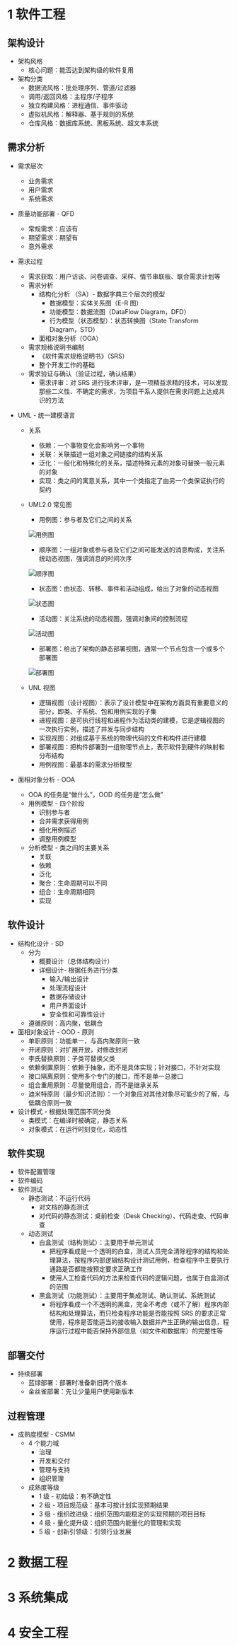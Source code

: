 # 1 软件工程

## 架构设计

- 架构风格
  - 核心问题：能否达到架构级的软件复用
- 架构分类
  - 数据流风格：批处理序列、管道/过滤器
  - 调用/返回风格：主程序/子程序
  - 独立构建风格：进程通信、事件驱动
  - 虚拟机风格：解释器、基于规则的系统
  - 仓库风格：数据库系统、黑板系统、超文本系统

## 需求分析

- 需求层次

  - 业务需求
  - 用户需求
  - 系统需求

- 质量功能部署 - QFD

  - 常规需求：应该有
  - 期望需求：期望有
  - 意外需求

- 需求过程

  - 需求获取：用户访谈、问卷调查、采样、情节串联板、联合需求计划等
  - 需求分析
    - 结构化分析 （SA）- 数据字典三个层次的模型
      - 数据模型：实体关系图（E-R 图）
      - 功能模型：数据流图（DataFlow Diagram，DFD）
      - 行为模型（状态模型）：状态转换图（State Transform Diagram，STD）
    - 面相对象分析（OOA）
  - 需求规格说明书编制
    - 《软件需求规格说明书》（SRS）
    - 整个开发工作的基础
  - 需求验证与确认（验证过程，确认结果）
    - 需求评审：对 SRS 进行技术评审，是一项精益求精的技术，可以发现那些二义性、不确定的需求，为项目干系人提供在需求问题上达成共识的方法

- UML - 统一建模语言

  - 关系

    - 依赖：一个事物变化会影响另一个事物
    - 关联：关联描述一组对象之间链接的结构关系
    - 泛化：一般化和特殊化的关系，描述特殊元素的对象可替换一般元素的对象
    - 实现：类之间的寓意关系，其中一个类指定了由另一个类保证执行的契约

  - UML2.0 常见图

    - 用例图：参与者及它们之间的关系

    ![用例图](image/5.信息系统工程/1692534172834.png)

    - 顺序图：一组对象或参与者及它们之间可能发送的消息构成，关注系统动态视图，强调消息的时间次序

    ![顺序图](image/5.信息系统工程/1692534292643.png)

    - 状态图：由状态、转移、事件和活动组成，给出了对象的动态视图

    ![状态图](image/5.信息系统工程/1692534392443.png)

    - 活动图：关注系统的动态视图，强调对象间的控制流程

    ![活动图](image/5.信息系统工程/1692534460367.png)

    - 部署图：给出了架构的静态部署视图，通常一个节点包含一个或多个部署图

    ![部署图](image/5.信息系统工程/1692534566778.png)

  - UNL 视图

    - 逻辑视图（设计视图）：表示了设计模型中在架构方面具有重要意义的部分，即类、子系统、包和用例实现的子集
    - 进程视图：是可执行线程和进程作为活动类的建模，它是逻辑视图的一次执行实例，描述了并发与同步结构
    - 实现视图：对组成基于系统的物理代码的文件和构件进行建模
    - 部署视图：把构件部署到一组物理节点上，表示软件到硬件的映射和分布结构
    - 用例视图：最基本的需求分析模型

- 面相对象分析 - OOA

  - OOA 的任务是“做什么”，OOD 的任务是“怎么做”
  - 用例模型 - 四个阶段
    - 识别参与者
    - 合并需求获得用例
    - 细化用例描述
    - 调整用例模型
  - 分析模型 - 类之间的主要关系
    - 关联
    - 依赖
    - 泛化
    - 聚合：生命周期可以不同
    - 组合：生命周期相同
    - 实现

## 软件设计

- 结构化设计 - SD
  - 分为
    - 概要设计（总体结构设计）
    - 详细设计- 根据任务进行分类
      - 输入/输出设计
      - 处理流程设计
      - 数据存储设计
      - 用户界面设计
      - 安全性和可靠性设计
  - 遵循原则：高内聚，低耦合
- 面相对象设计 - OOD - 原则
  - 单职原则：功能单一，与高内聚原则一致
  - 开闭原则：对扩展开放，对修改封闭
  - 李氏替换原则：子类可替换父类
  - 依赖倒置原则：依赖于抽象，而不是具体实现；针对接口，不针对实现
  - 接口隔离原则：使用多个专门的接口，而不是单一总接口
  - 组合重用原则：尽量使用组合，而不是继承关系
  - 迪米特原则（最少知识法则）：一个对象应对其他对象尽可能少的了解，与低耦合原则一致
- 设计模式 - 根据处理范围不同分类
  - 类模式：在编译时被确定，静态关系
  - 对象模式：在运行时刻变化，动态性

## 软件实现

- 软件配置管理
- 软件编码
- 软件测试
  - 静态测试：不运行代码
    - 对文档的静态测试
    - 对代码的静态测试：桌前检查（Desk Checking）、代码走查、代码审查
  - 动态测试
    - 白盒测试（结构测试）：主要用于单元测试
      - 把程序看成是一个透明的白盒，测试人员完全清除程序的结构和处理算法，按程序内部逻辑结构设计测试用例，检查程序中主要执行通路是否都能按预定要求正确工作
      - 使用人工检查代码的方法来检查代码的逻辑问题，也属于白盒测试的范围
    - 黑盒测试（功能测试）：主要用于集成测试、确认测试、系统测试
      - 将程序看成一个不透明的黑盒，完全不考虑（或不了解）程序内部结构和处理算法，而只检查程序功能是否能按照 SRS 的要求正常使用，程序是否能适当的接收输入数据并产生正确的输出信息，程序运行过程中能否保持外部信息（如文件和数据库）的完整性等

## 部署交付

- 持续部署
  - 蓝绿部署：部署时准备新旧两个版本
  - 金丝雀部署：先让少量用户使用新版本

## 过程管理

- 成熟度模型 - CSMM
  - 4 个能力域
    - 治理
    - 开发和交付
    - 管理与支持
    - 组织管理
  - 成熟度等级
    - 1 级 - 初始级：有不确定性
    - 2 级 - 项目规范级：基本可按计划实现预期结果
    - 3 级 - 组织改进级：组织范围内能稳定的实现预期的项目目标
    - 4 级 - 量化提升级：组织范围内能量化的管理和实现
    - 5 级 - 创新引领级：引领行业发展

# 2 数据工程

# 3 系统集成

# 4 安全工程
